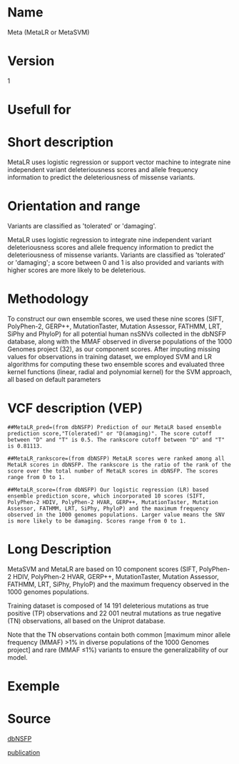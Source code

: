 # Name

Meta (MetaLR or MetaSVM)

# Version

1

# Usefull for



# Short description

MetaLR uses logistic regression or support vector machine to integrate nine independent variant deleteriousness scores and allele frequency information to predict the deleteriousness of missense variants. 

# Orientation and range

Variants are classified as 'tolerated' or 'damaging'.

MetaLR uses logistic regression to integrate nine independent variant deleteriousness scores and allele frequency information to predict the deleteriousness of missense variants. Variants are classified as 'tolerated' or 'damaging'; a score between 0 and 1 is also provided and variants with higher scores are more likely to be deleterious. 

# Methodology 

To construct our own ensemble scores, we used these nine scores (SIFT, PolyPhen-2, GERP++, MutationTaster, Mutation Assessor, FATHMM, LRT, SiPhy and PhyloP) for all potential human nsSNVs collected in the dbNSFP database, along with the MMAF observed in diverse populations of the 1000 Genomes project (32), as our component scores. After imputing missing values for observations in training dataset, we employed SVM and LR algorithms for computing these two ensemble scores and evaluated three kernel functions (linear, radial and polynomial kernel) for the SVM approach, all based on default parameters 

# VCF description (VEP)

`##MetaLR_pred=(from dbNSFP) Prediction of our MetaLR based ensemble prediction score,"T(olerated)" or "D(amaging)". The score cutoff between "D" and "T" is 0.5. The rankscore cutoff between "D" and "T" is 0.81113.`

`##MetaLR_rankscore=(from dbNSFP) MetaLR scores were ranked among all MetaLR scores in dbNSFP. The rankscore is the ratio of the rank of the score over the total number of MetaLR scores in dbNSFP. The scores range from 0 to 1.`

`##MetaLR_score=(from dbNSFP) Our logistic regression (LR) based ensemble prediction score, which incorporated 10 scores (SIFT, PolyPhen-2 HDIV, PolyPhen-2 HVAR, GERP++, MutationTaster, Mutation Assessor, FATHMM, LRT, SiPhy, PhyloP) and the maximum frequency observed in the 1000 genomes populations. Larger value means the SNV is more likely to be damaging. Scores range from 0 to 1.`

# Long Description

MetaSVM and MetaLR are based on 10 component scores (SIFT, PolyPhen-2 HDIV, PolyPhen-2 HVAR, GERP++, MutationTaster, Mutation Assessor, FATHMM, LRT, SiPhy, PhyloP) and the maximum frequency observed in the 1000 genomes populations.

Training dataset is composed of 14 191 deleterious mutations as true positive (TP) observations and 22 001 neutral mutations as true negative (TN) observations, all based on the Uniprot database.

Note that the TN observations contain both common [maximum minor allele frequency (MMAF) >1% in diverse populations of the 1000 Genomes project] and rare (MMAF ≤1%) variants to ensure the generalizability of our model.

# Exemple

# Source

[dbNSFP](https://sites.google.com/site/jpopgen/dbNSFP)

[publication](https://academic.oup.com/hmg/article/24/8/2125/651446)

